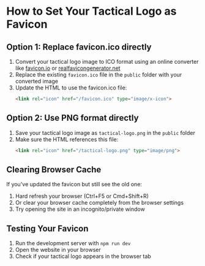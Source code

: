 # How to Set Your Tactical Logo as Favicon

## Option 1: Replace favicon.ico directly
1. Convert your tactical logo image to ICO format using an online converter like [favicon.io](https://favicon.io/) or [realfavicongenerator.net](https://realfavicongenerator.net/)
2. Replace the existing `favicon.ico` file in the `public` folder with your converted image
3. Update the HTML to use the favicon.ico file:
   ```html
   <link rel="icon" href="/favicon.ico" type="image/x-icon">
   ```

## Option 2: Use PNG format directly
1. Save your tactical logo image as `tactical-logo.png` in the `public` folder
2. Make sure the HTML references this file:
   ```html
   <link rel="icon" href="/tactical-logo.png" type="image/png">
   ```

## Clearing Browser Cache
If you've updated the favicon but still see the old one:
1. Hard refresh your browser (Ctrl+F5 or Cmd+Shift+R)
2. Or clear your browser cache completely from the browser settings
3. Try opening the site in an incognito/private window

## Testing Your Favicon
1. Run the development server with `npm run dev`
2. Open the website in your browser
3. Check if your tactical logo appears in the browser tab
